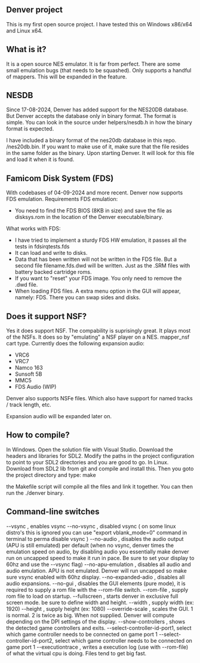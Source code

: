 Denver project
--------------
This is my first open source project. I have tested this on Windows x86/x64 and Linux x64.


What is it?
-----------
It is a open source NES emulator. It is far from perfect. There are some small emulation bugs (that needs to be squashed). 
Only supports a handful of mappers. This will be expanded in the feature.

NESDB
-----
Since 17-08-2024, Denver has added support for the NES20DB database. But Denver accepts the database only in binary format. The format is simple. You can look in the source under helpers/nesdb.h in how the binary format is expected.

I have included a binary format of the nes20db database in this repo. /nes20db.bin. If you want to make use of it, make sure that the file resides in the same folder as the binary. Upon starting Denver. It will look for this file and load it when it is found.

Famicom Disk System (FDS)
-------------------------
With codebases of 04-09-2024 and more recent. Denver now supports FDS emulation. 
Requirements FDS emulation:
* You need to find the FDS BIOS (8KB in size) and save the file as disksys.rom in the location of the Denver executable/binary.

What works with FDS:
* I have tried to implement a sturdy FDS HW emulation, it passes all the tests in fdsirqtests.fds
* It can load and write to disks. 
* Data that has been written will not be written in the FDS file. But a second file filename.fds.dwd will be written. Just as the .SRM files with battery backed cartridge roms. 
* If you want to "reset" your FDS image. You only need to remove the .dwd file.
* When loading FDS files. A extra menu option in the GUI will appear, namely: FDS. There you can swap sides and disks.

Does it support NSF?
--------------------
Yes it does support NSF. The compability is suprisingly great. It plays most of the NSFs. 
It does so by "emulating" a NSF player on a NES. mapper_nsf cart type.
Currently does the following expansion audio:
* VRC6
* VRC7
* Namco 163
* Sunsoft 5B
* MMC5
* FDS Audio (WIP)

Denver also supports NSFe files. Which also have support for named tracks / track length, etc.

Expansion audio will be expanded later on.

How to compile?
---------------
In Windows. Open the solution file with Visual Studio. Download the headers and libraries for SDL2. Modify the paths in the project configuration to point to your SDL2 directories and you are good to go.
In Linux. Download from SDL2 lib from git and compile and install this. Then you goto the project directory and type: make

the Makefile script will compile all the files and link it together. You can then run the ./denver binary.


Command-line switches
---------------------
--vsync			, enables vsync
--no-vsync		, disabled vsync ( on some linux distro's this is ignored you can use "export vblank_mode=0" command in terminal to perma disable vsync )
--no-audio		, disables the audio output (APU is still emulated)
			  per default (when no vsync, denver times the emulation speed on audio, by disabling audio you essentially make denver run on uncapped speed
			  to make it run in pace. Be sure to set  your display to 60hz and use the --vsync flag)
--no-apu-emulation	, disables all audio and audio emulation. APU is not emulated. Denver will run uncapped so make sure vsync enabled with 60hz display.
--no-expanded-adio	, disables all audio expansions.
--no-gui		, disables the GUI elements (pure mode), it is required to supply a rom file with the --rom-file switch.
--rom-file		, supply rom file to load on startup.
--fullscreen		, starts denver in exclusive full screen mode. be sure to define width and height.
--width	<width>		, supply width (ex: 1920)
--height <height>	, supply height (ex: 1080)
--override-scale <scale>, scales the GUI. 1 is normal. 2 is twice as big. When not supplied. Denver will compute depending on the DPI settings of the display.
--show-controllers	, shows the detected game controllers and exits.
--select-controller-id-port1, select which game controller needs to be connected on game port 1
--select-controller-id-port2, select which game controller needs to be connected on game port 1
--executiontrace	, writes a execution log (use with --rom-file) of what the virtual cpu is doing. Files tend to get big fast.

